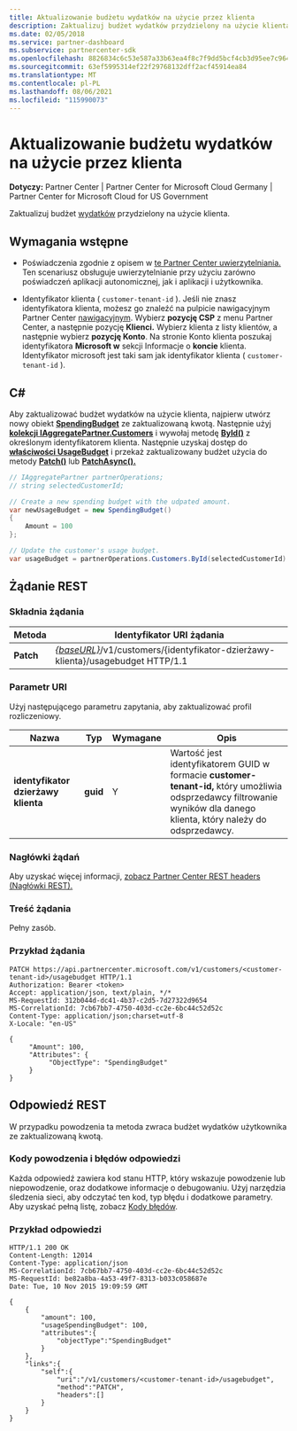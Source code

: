 ```yaml
---
title: Aktualizowanie budżetu wydatków na użycie przez klienta
description: Zaktualizuj budżet wydatków przydzielony na użycie klienta.
ms.date: 02/05/2018
ms.service: partner-dashboard
ms.subservice: partnercenter-sdk
ms.openlocfilehash: 8826834c6c53e587a33b63ea4f8c7f9dd5bcf4cb3d95ee7c964ea7ca00d4f89e
ms.sourcegitcommit: 63ef5995314ef22f29768132dff2acf45914ea84
ms.translationtype: MT
ms.contentlocale: pl-PL
ms.lasthandoff: 08/06/2021
ms.locfileid: "115990073"
---
```

# <a name="update-a-customers-usage-spending-budget"></a>Aktualizowanie budżetu wydatków na użycie przez klienta

**Dotyczy:** Partner Center | Partner Center for Microsoft Cloud Germany | Partner Center for Microsoft Cloud for US Government

Zaktualizuj budżet [wydatków](customer-usage-resources.md#customerusagesummary) przydzielony na użycie klienta.

## <a name="prerequisites"></a>Wymagania wstępne

- Poświadczenia zgodnie z opisem w [te Partner Center uwierzytelniania.](partner-center-authentication.md) Ten scenariusz obsługuje uwierzytelnianie przy użyciu zarówno poświadczeń aplikacji autonomicznej, jak i aplikacji i użytkownika.

- Identyfikator klienta ( `customer-tenant-id` ). Jeśli nie znasz identyfikatora klienta, możesz go znaleźć na pulpicie nawigacyjnym Partner Center [nawigacyjnym](https://partner.microsoft.com/dashboard). Wybierz **pozycję CSP** z menu Partner Center, a następnie pozycję **Klienci.** Wybierz klienta z listy klientów, a następnie wybierz **pozycję Konto**. Na stronie Konto klienta poszukaj identyfikatora **Microsoft w** sekcji Informacje o **koncie** klienta. Identyfikator microsoft jest taki sam jak identyfikator klienta ( `customer-tenant-id` ).

## <a name="c"></a>C\#

Aby zaktualizować budżet wydatków na użycie klienta, najpierw utwórz nowy obiekt [**SpendingBudget**](/dotnet/api/microsoft.store.partnercenter.models.usage.spendingbudget) ze zaktualizowaną kwotą. Następnie użyj [**kolekcji IAggregatePartner.Customers**](/dotnet/api/microsoft.store.partnercenter.customers.icustomercollection) i wywołaj metodę [**ById()**](/dotnet/api/microsoft.store.partnercenter.customers.icustomercollection.byid) z określonym identyfikatorem klienta. Następnie uzyskaj dostęp do [**właściwości UsageBudget**](/dotnet/api/microsoft.store.partnercenter.customers.icustomer.usagebudget) i przekaż zaktualizowany budżet użycia do metody [**Patch()**](/dotnet/api/microsoft.store.partnercenter.usage.icustomerusagespendingbudget.patch) lub [**PatchAsync().**](/dotnet/api/microsoft.store.partnercenter.usage.icustomerusagespendingbudget.patchasync)

``` csharp
// IAggregatePartner partnerOperations;
// string selectedCustomerId;

// Create a new spending budget with the udpated amount.
var newUsageBudget = new SpendingBudget()
{
    Amount = 100
};

// Update the customer's usage budget.
var usageBudget = partnerOperations.Customers.ById(selectedCustomerId).UsageBudget.Patch(newUsageBudget);
```

## <a name="rest-request"></a>Żądanie REST

### <a name="request-syntax"></a>Składnia żądania

| Metoda    | Identyfikator URI żądania                                                                                             |
|-----------|---------------------------------------------------------------------------------------------------------|
| **Patch** | [*{baseURL}*](partner-center-rest-urls.md)/v1/customers/{identyfikator-dzierżawy-klienta}/usagebudget HTTP/1.1 |

### <a name="uri-parameter"></a>Parametr URI

Użyj następującego parametru zapytania, aby zaktualizować profil rozliczeniowy.

| Nazwa                   | Typ     | Wymagane | Opis                                                                                                                                            |
|------------------------|----------|----------|--------------------------------------------------------------------------------------------------------------------------------------------------------|
| **identyfikator dzierżawy klienta** | **guid** | Y        | Wartość jest identyfikatorem GUID w formacie **customer-tenant-id,** który umożliwia odsprzedawcy filtrowanie wyników dla danego klienta, który należy do odsprzedawcy. |

### <a name="request-headers"></a>Nagłówki żądań

Aby uzyskać więcej informacji, [zobacz Partner Center REST headers (Nagłówki REST).](headers.md)

### <a name="request-body"></a>Treść żądania

Pełny zasób.

### <a name="request-example"></a>Przykład żądania

```http
PATCH https://api.partnercenter.microsoft.com/v1/customers/<customer-tenant-id>/usagebudget HTTP/1.1
Authorization: Bearer <token>
Accept: application/json, text/plain, */*
MS-RequestId: 312b044d-dc41-4b37-c2d5-7d27322d9654
MS-CorrelationId: 7cb67bb7-4750-403d-cc2e-6bc44c52d52c
Content-Type: application/json;charset=utf-8
X-Locale: "en-US"

{
     "Amount": 100,
     "Attributes": {
          "ObjectType": "SpendingBudget"
     }
}
```

## <a name="rest-response"></a>Odpowiedź REST

W przypadku powodzenia ta metoda zwraca budżet wydatków użytkownika ze zaktualizowaną kwotą.

### <a name="response-success-and-error-codes"></a>Kody powodzenia i błędów odpowiedzi

Każda odpowiedź zawiera kod stanu HTTP, który wskazuje powodzenie lub niepowodzenie, oraz dodatkowe informacje o debugowaniu. Użyj narzędzia śledzenia sieci, aby odczytać ten kod, typ błędu i dodatkowe parametry. Aby uzyskać pełną listę, zobacz [Kody błędów](error-codes.md).

### <a name="response-example"></a>Przykład odpowiedzi

```http
HTTP/1.1 200 OK
Content-Length: 12014
Content-Type: application/json
MS-CorrelationId: 7cb67bb7-4750-403d-cc2e-6bc44c52d52c
MS-RequestId: be82a8ba-4a53-49f7-8313-b033c058687e
Date: Tue, 10 Nov 2015 19:09:59 GMT

{
    {
        "amount": 100,
        "usageSpendingBudget": 100,
        "attributes":{
            "objectType":"SpendingBudget"
        }
    },
    "links":{
        "self":{
            "uri":"/v1/customers/<customer-tenant-id>/usagebudget",
            "method":"PATCH",
            "headers":[]
        }
    }
}
```
